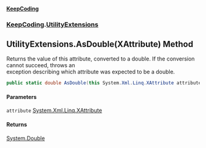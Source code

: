 #### [KeepCoding](index.md 'index')
### [KeepCoding](KeepCoding.md 'KeepCoding').[UtilityExtensions](UtilityExtensions.md 'KeepCoding.UtilityExtensions')
## UtilityExtensions.AsDouble(XAttribute) Method
Returns the value of this attribute, converted to a double. If the conversion cannot succeed, throws an  
exception describing which attribute was expected to be a double.
```csharp
public static double AsDouble(this System.Xml.Linq.XAttribute attribute);
```
#### Parameters
<a name='KeepCoding.UtilityExtensions.AsDouble(System.Xml.Linq.XAttribute).attribute'></a>
`attribute` [System.Xml.Linq.XAttribute](https://docs.microsoft.com/en-us/dotnet/api/System.Xml.Linq.XAttribute 'System.Xml.Linq.XAttribute')  
  
#### Returns
[System.Double](https://docs.microsoft.com/en-us/dotnet/api/System.Double 'System.Double')  
